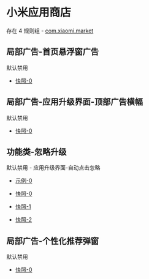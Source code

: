 # 小米应用商店

存在 4 规则组 - [com.xiaomi.market](/src/apps/com.xiaomi.market.ts)

## 局部广告-首页悬浮窗广告

默认禁用

- [快照-0](https://i.gkd.li/import/13248808)

## 局部广告-应用升级界面-顶部广告横幅

默认禁用

- [快照-0](https://i.gkd.li/import/13197334)

## 功能类-忽略升级

默认禁用 - 应用升级界面-自动点击忽略

- [示例-0](https://github.com/gkd-kit/subscription/assets/45487685/a3a61df9-7757-428e-b4fe-a960e09a0bbe)

- [快照-0](https://i.gkd.li/import/12674261)
- [快照-1](https://i.gkd.li/import/12674264)
- [快照-2](https://i.gkd.li/import/12674269)

## 局部广告-个性化推荐弹窗

默认禁用

- [快照-0](https://i.gkd.li/import/13624971)

